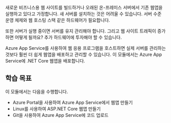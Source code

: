 새로운 비즈니스용 웹 사이트를 빌드하거나 오래된 온-프레미스 서버에서 기존 웹앱을 실행하고 있다고 가정합니다. 새 서버를 설치하는 것은 어려울 수 있습니다. 서버 수준 운영 체제와 웹 호스팅 스택 같은 하드웨어가 필요합니다.

또한 서버가 실행 중이면 서버를 유지 관리해야 합니다. 그리고 웹 사이트 트래픽이 증가하면 어떻게 될까요? 추가 하드웨어에 투자해야 할 수 있습니다.

Azure App Service를 사용하여 웹 응용 프로그램을 호스트하면 실제 서버를 관리하는 것보다 훨씬 더 쉽게 웹앱을 배포하고 관리할 수 있습니다. 이 모듈에서는 Azure App Service에 .NET Core 웹앱을 배포합니다.

## <a name="learning-objectives"></a>학습 목표

이 모듈에서는 다음을 수행합니다.

- Azure Portal을 사용하여 Azure App Service에서 웹앱 만들기
- Linux를 사용하여 ASP.NET Core 웹앱 만들기
- Git을 사용하여 Azure App Service에 코드 업로드
